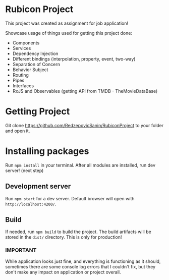 # Rubicon Project

This project was created as assignment for job application!

Showcase usage of things used for getting this project done:
  - Components
  - Services
  - Dependency Injection
  - Different bindings (interpolation, property, event, two-way)
  - Separation of Concern
  - Behavior Subject
  - Routing
  - Pipes
  - Interfaces
  - RxJS and Observables (getting API from TMDB - TheMovieDataBase)
  
# Getting Project

Git clone https://github.com/RedzepovicSanin/RubiconProject to your folder and open it.

# Installing packages

Run `npm install` in your terminal. After all modules are installed, run dev server! (next step)

## Development server

Run `npm start` for a dev server. Default browser will open with `http://localhost:4200/`.

## Build

If needed, run `npm build` to build the project. The build artifacts will be stored in the `dist/` directory.
This is only for production!

### IMPORTANT

While application looks just fine, and everything is functioning as it should, sometimes there are some console log errors that I couldn't fix, but they don't make any impact on application or project overall.
